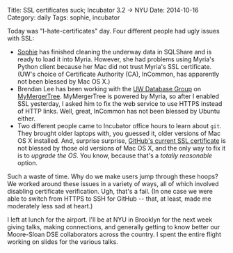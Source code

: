 Title: SSL certificates suck; Incubator 3.2 → NYU
Date: 2014-10-16
Category: daily
Tags: sophie, incubator

Today was "I-hate-certificates" day. Four different people had ugly issues with SSL:

* [Sophie](http://r.halper.in/coauth/sclayton) has finished cleaning the underway data in SQLShare and is ready to load it into Myria. However, she had problems using Myria's Python client because her Mac did not trust Myria's SSL certificate. (UW's choice of Certificate Authority (CA), InCommon, has apparently not been blessed by Mac OS X.)
* Brendan Lee has been working with the [UW Database Group](http://db.cs.washington.edu/) on [MyMergerTree](http://dl.acm.org/citation.cfm?id=2627774). MyMergerTree is powered by Myria, so after I enabled SSL yesterday, I asked him to fix the web service to use HTTPS instead of HTTP links. Well, great, InCommon has not been blessed by Ubuntu either.
* Two different people came to Incubator office hours to learn about `git`. They brought older laptops with, you guessed it, older versions of Mac OS X installed. And, surprise surprise, [GitHub's current SSL certificate](https://help.github.com/articles/error-ssl-certificate-problem-verify-that-the-ca-cert-is-ok/) is not blessed by those old versions of Mac OS X, and the only way to fix it is to _upgrade the OS_. You know, because that's a _totally reasonable_ option.

Such a waste of time. Why do we make users jump through these hoops? We worked around these issues in a variety of ways, all of which involved disabling certificate verification. Ugh, that's a fail. (In one case we were able to switch from HTTPS to SSH for GitHub -- that, at least, made me moderately less sad at heart.)

I left at lunch for the airport. I'll be at NYU in Brooklyn for the next week giving talks, making connections, and generally getting to know better our Moore-Sloan DSE collaborators across the country. I spent the entire flight working on slides for the various talks.